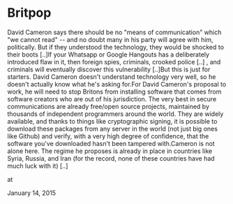 # Britpop
David Cameron says there should be no "means of communication" which "we cannot read" -- and no doubt many in his party will agree with him, politically. But if they understood the technology, they would be shocked to their boots [..]If your Whatsapp or Google Hangouts has a deliberately introduced flaw in it, then foreign spies, criminals, crooked police [..] , and criminals will eventually discover this vulnerability [..]But this is just for starters. David Cameron doesn't understand technology very well, so he doesn't actually know what he's asking for.For David Cameron's proposal to work, he will need to stop Britons from installing software that comes from software creators who are out of his jurisdiction. The very best in secure communications are already free/open source projects, maintained by thousands of independent programmers around the world. They are widely available, and thanks to things like cryptographic signing, it is possible to download these packages from any server in the world (not just big ones like Github) and verify, with a very high degree of confidence, that the software you've downloaded hasn't been tampered with.Cameron is not alone here. The regime he proposes is already in place in countries like Syria, Russia, and Iran (for the record, none of these countries have had much luck with it) [..]








at

January 14, 2015
















